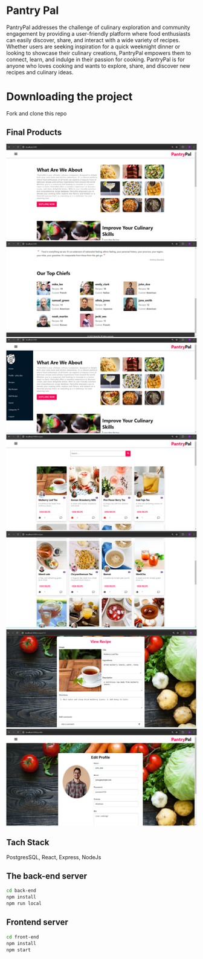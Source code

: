 # Pantry Pal

PantryPal addresses the challenge of culinary exploration and community engagement by providing a user-friendly platform where food enthusiasts can easily discover, share, and interact with a wide variety of recipes. Whether users are seeking inspiration for a quick weeknight dinner or looking to showcase their culinary creations, PantryPal empowers them to connect, learn, and indulge in their passion for cooking. PantryPal is for anyone who loves cooking and wants to explore, share, and discover new recipes and culinary ideas.

# Downloading the project

Fork and clone this repo

## Final Products


!["Screenshort of home1"](https://github.com/arpipatel-ap/PantryPal/blob/main/docs/home1.png)
!["Screenshort of home2"](https://github.com/arpipatel-ap/PantryPal/blob/main/docs/home2.png)
!["Screenshort of home_sidebar"](https://github.com/arpipatel-ap/PantryPal/blob/main/docs/home-sidebar.png)
!["Screenshort of  recipes1"](https://github.com/arpipatel-ap/PantryPal/blob/main/docs/recipes1.png)
!["Screenshort of recipes2"](https://github.com/arpipatel-ap/PantryPal/blob/main/docs/recipes2.png)
!["Screenshort of  view"](https://github.com/arpipatel-ap/PantryPal/blob/main/docs/view.png)
!["Screenshort of profile"](https://github.com/arpipatel-ap/PantryPal/blob/main/docs/profile.png)



## Tach Stack
PostgresSQL, React, Express, NodeJs

## The back-end server

```sh
cd back-end
npm install
npm run local
```

## Frontend server

```sh
cd front-end
npm install
npm start
```


